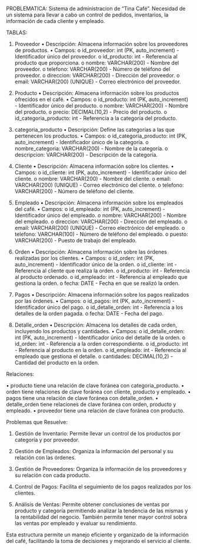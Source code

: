 PROBLEMATICA:
Sistema de administracion de “Tina Café”. 
Necesidad de  un sistema para llevar a cabo un control de pedidos, inventarios, la información de cada cliente y empleado.

TABLAS:
1) Proveedor
•	Descripción: Almacena información sobre los proveedores de productos.
•	Campos:
o	id_proveedor: int (PK, auto_increment) - Identificador único del proveedor.
o	id_producto: int - Referencia al producto que proporciona.
o	nombre: VARCHAR(200) - Nombre del proveedor.
o	telefono: VARCHAR(200) - Número de teléfono del proveedor.
o	direccion: VARCHAR(200) - Dirección del proveedor.
o	email: VARCHAR(200) (UNIQUE) - Correo electrónico del proveedor.

2) Producto
•	Descripción: Almacena información sobre los productos ofrecidos en el café.
•	Campos:
o	id_producto: int (PK, auto_increment) - Identificador único del producto.
o	nombre: VARCHAR(200) - Nombre del producto.
o	precio: DECIMAL(10,2) - Precio del producto.
o	id_categoria_producto: int - Referencia a la categoría del producto.

3) categoria_producto
•	Descripción: Define las categorías a las que pertenecen los productos.
•	Campos:
o	id_categoria_producto: int (PK, auto_increment) - Identificador único de la categoría.
o	nombre_categoria: VARCHAR(200) - Nombre de la categoría.
o	descripcion: VARCHAR(200) - Descripción de la categoría.

4) Cliente
•	Descripción: Almacena información sobre los clientes.
•	Campos:
o	id_cliente: int (PK, auto_increment) - Identificador único del cliente.
o	nombre: VARCHAR(200) - Nombre del cliente.
o	email: VARCHAR(200) (UNIQUE) - Correo electrónico del cliente.
o	telefono: VARCHAR(200) - Número de teléfono del cliente.


5) Empleado
•	Descripción: Almacena información sobre los empleados del café.
•	Campos:
o	id_empleado: int (PK, auto_increment) - Identificador único del empleado.
o	nombre: VARCHAR(200) - Nombre del empleado.
o	direccion: VARCHAR(200) - Dirección del empleado.
o	email: VARCHAR(200) (UNIQUE) - Correo electrónico del empleado.
o	telefono: VARCHAR(100) - Número de teléfono del empleado.
o	puesto: VARCHAR(200) - Puesto de trabajo del empleado.

6) Orden
•	Descripción: Almacena información sobre las órdenes realizadas por los clientes.
•	Campos:
o	id_orden: int (PK, auto_increment) - Identificador único de la orden.
o	id_cliente: int - Referencia al cliente que realiza la orden.
o	id_producto: int - Referencia al producto ordenado.
o	id_empleado: int - Referencia al empleado que gestiona la orden.
o	fecha: DATE - Fecha en que se realizó la orden.

7) Pagos
•	Descripción: Almacena información sobre los pagos realizados por las órdenes.
•	Campos:
o	id_pagos: int (PK, auto_increment) - Identificador único del pago.
o	id_detalle_orden: int - Referencia a los detalles de la orden pagada.
o	fecha: DATE - Fecha del pago.

8) Detalle_orden
•	Descripción: Almacena los detalles de cada orden, incluyendo los productos y cantidades.
•	Campos:
o	id_detalle_orden: int (PK, auto_increment) - Identificador único del detalle de la orden.
o	id_orden: int - Referencia a la orden correspondiente.
o	id_producto: int - Referencia al producto en la orden.
o	id_empleado: int - Referencia al empleado que gestiona el detalle.
o	cantidades: DECIMAL(10,2) - Cantidad del producto en la orden.

Relaciones:

•	producto tiene una relación de clave foránea con categoria_producto.
•	orden tiene relaciones de clave foránea con cliente, producto y empleado.
•	pagos tiene una relación de clave foránea con detalle_orden.
•	detalle_orden tiene relaciones de clave foránea con orden, producto y empleado.
•	proveedor tiene una relación de clave foránea con producto.

Problemas que Resuelve:
1.	Gestión de Inventario: Permite llevar un control de los productos por categoría y por proveedor.

2.	Gestión de Empleados: Organiza la información del personal y su relación con las órdenes.

3.	Gestión de Proveedores: Organiza la información de los proveedores y su relación con cada producto.

4.	Control de Pagos: Facilita el seguimiento de los pagos realizados por los clientes.

5.	Análisis de Ventas: Permite obtener conclusiones de ventas por producto y categoría permitiendo analizar la tendencia de las mismas y la rentabilidad del negocio. También permite tener mayor control sobra las ventas por empleado y evaluar su rendimiento.

Esta estructura permite un manejo eficiente y organizado de la información del café, facilitando la toma de decisiones y mejorando el servicio al cliente.
